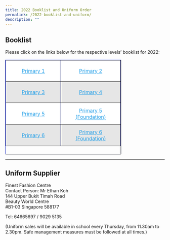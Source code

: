 ```yaml
---
title: 2022 Booklist and Uniform Order
permalink: /2022-booklist-and-uniform/
description: ""
---
```

**Booklist**
------------

Please click on the links below for the respective levels’ booklist for 2022:

<table border="1" style="box-sizing: inherit; border-collapse: collapse; border-spacing: 0px; max-width: 100%; height: 296px; width: 364px; border-color: rgb(3, 13, 102);"><tbody style="box-sizing: inherit;"><tr style="box-sizing: inherit; background: rgb(255, 255, 255); height: 67px;"><td style="box-sizing: inherit; padding: 5px 10px; width: 168px; text-align: center; height: 67px;"><a href="/files/EDPS-2022-P1-1.pdf" target="_blank" rel="noopener noreferrer" style="box-sizing: inherit; background-color: transparent; transition: all 0.25s ease-in-out 0s; text-decoration: underline; color: rgb(37, 160, 232);">Primary 1</a></td><td style="box-sizing: inherit; padding: 5px 10px; width: 180px; text-align: center; height: 67px;"><a href="/files/2022-P2-BOOK-LIST.pdf" target="_blank" rel="noopener noreferrer" style="box-sizing: inherit; background-color: transparent; transition: all 0.25s ease-in-out 0s; text-decoration: underline; color: rgb(37, 160, 232);">Primary 2</a></td></tr><tr style="box-sizing: inherit; background: rgb(230, 230, 230); height: 67px;"><td style="box-sizing: inherit; padding: 5px 10px; width: 168px; text-align: center; height: 67px;"><a href="/files/2022-P3-BOOK-LIST.pdf" target="_blank" rel="noopener noreferrer" style="box-sizing: inherit; background-color: transparent; transition: all 0.25s ease-in-out 0s; text-decoration: underline; color: rgb(37, 160, 232);">Primary 3</a></td><td style="box-sizing: inherit; padding: 5px 10px; width: 180px; text-align: center; height: 67px;"><a href="/files/2022-P4-BOOK-LIST.pdf" target="_blank" rel="noopener noreferrer" style="box-sizing: inherit; background-color: transparent; transition: all 0.25s ease-in-out 0s; text-decoration: underline; color: rgb(37, 160, 232);">Primary 4</a></td></tr><tr style="box-sizing: inherit; background: rgb(255, 255, 255); height: 68px;"><td style="box-sizing: inherit; padding: 5px 10px; width: 168px; text-align: center; height: 68px;"><a href="/files/2022-P5-BOOK-LIST.pdf" target="_blank" rel="noopener noreferrer" style="box-sizing: inherit; background-color: transparent; transition: all 0.25s ease-in-out 0s; text-decoration: underline; color: rgb(37, 160, 232);">Primary 5</a></td><td style="box-sizing: inherit; padding: 5px 10px; width: 180px; text-align: center; height: 68px;"><a href="/files/2022-P5-FDN-BOOKLIST.pdf" target="_blank" rel="noopener noreferrer" style="box-sizing: inherit; background-color: transparent; transition: all 0.25s ease-in-out 0s; text-decoration: underline; color: rgb(37, 160, 232);">Primary 5 (Foundation)</a></td></tr><tr style="box-sizing: inherit; background: rgb(230, 230, 230); height: 68px;"><td style="box-sizing: inherit; padding: 5px 10px; width: 168px; text-align: center; height: 68px;"><a href="/files/2022-P6-BOOKLIST.pdf" target="_blank" rel="noopener noreferrer" style="box-sizing: inherit; background-color: transparent; transition: all 0.25s ease-in-out 0s; text-decoration: underline; color: rgb(37, 160, 232);">Primary 6</a></td><td style="box-sizing: inherit; padding: 5px 10px; width: 180px; text-align: center; height: 68px;"><a href="/files/2022-P6-FDN-BOOKLIST.pdf" target="_blank" rel="noopener noreferrer" style="box-sizing: inherit; background-color: transparent; transition: all 0.25s ease-in-out 0s; text-decoration: underline; color: rgb(37, 160, 232);">Primary 6 (Foundation)</a></td></tr></tbody></table>

* * *

**Uniform Supplier**
--------------------

Finest Fashion Centre  
Contact Person: Mr Ethan Koh  
144 Upper Bukit Timah Road  
Beauty World Centre  
#B1-03 Singapore 588177

Tel: 64665697 / 9029 5135

(Uniform sales will be available in school every Thursday, from 11.30am to 2.30pm. Safe management measures must be followed at all times.)